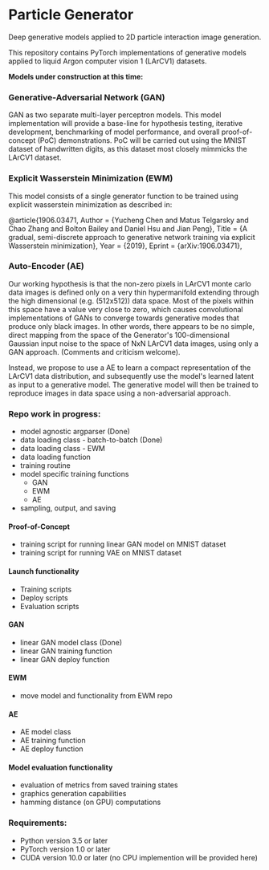 # Particle Generator
Deep generative models applied to 2D particle interaction image generation.

This repository contains PyTorch implementations of generative models applied to liquid Argon computer vision 1 (LArCV1) datasets.

**Models under construction at this time:**

### Generative-Adversarial Network (GAN)
GAN as two separate multi-layer perceptron models. This model implementation will provide a base-line for hypothesis testing, iterative development, benchmarking of model performance, and overall proof-of-concept (PoC) demonstrations. PoC will be carried out using the MNIST dataset of handwritten digits, as this dataset most closely mimmicks the LArCV1 dataset. 

### Explicit Wasserstein Minimization (EWM)
This model consists of a single generator function to be trained using explicit wasserstein minimization as described in:

@article{1906.03471, Author = {Yucheng Chen and Matus Telgarsky and Chao Zhang and Bolton Bailey and Daniel Hsu and Jian Peng}, Title = {A gradual, semi-discrete approach to generative network training via explicit Wasserstein minimization}, Year = {2019}, Eprint = {arXiv:1906.03471},


### Auto-Encoder (AE)
Our working hypothesis is that the non-zero pixels in LArCV1 monte carlo data images is defined only on a very thin hypermanifold extending through the high dimensional (e.g. (512x512)) data space. Most of the pixels within this space have a value very close to zero, which causes convolutional implementations of GANs to converge towards generative modes that produce only black images. In other words, there appears to be no simple, direct mapping from the space of the Generator's 100-dimensional Gaussian input noise to the space of NxN LArCV1 data images, using only a GAN approach. (Comments and criticism welcome).

Instead, we propose to use a AE to learn a compact representation of the LArCV1 data distribution, and subsequently use the model's learned latent as input to a generative model. The generative model will then be trained to reproduce images in data space using a non-adversarial approach.

### Repo work in progress:
- model agnostic argparser (Done)
- data loading class - batch-to-batch (Done)
- data loading class - EWM
- data loading function
- training routine
- model specific training functions
  - GAN
  - EWM
  - AE
- sampling, output, and saving

#### Proof-of-Concept
- training script for running linear GAN model on MNIST dataset
- training script for running VAE on MNIST dataset

#### Launch functionality
- Training scripts
- Deploy scripts
- Evaluation scripts

#### GAN
- linear GAN model class (Done)
- linear GAN training function
- linear GAN deploy function

#### EWM
- move model and functionality from EWM repo

#### AE
- AE model class
- AE training function
- AE deploy function

#### Model evaluation functionality
- evaluation of metrics from saved training states
- graphics generation capabilities
- hamming distance (on GPU) computations

### Requirements:
- Python version 3.5 or later
- PyTorch version 1.0 or later
- CUDA version 10.0 or later (no CPU implemention will be provided here)
